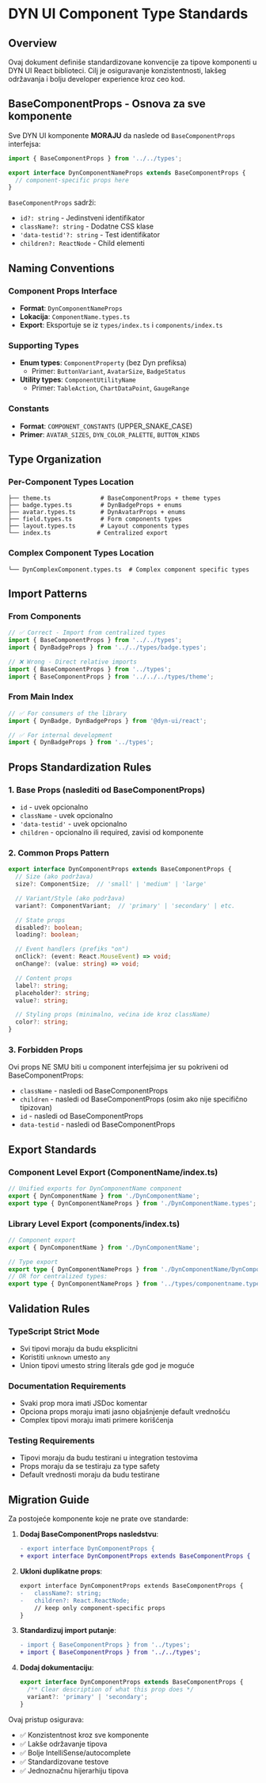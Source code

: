 # DYN UI Component Type Standards

## Overview

Ovaj dokument definiše standardizovane konvencije za tipove komponenti u DYN UI React biblioteci. Cilj je osiguravanje konzistentnosti, lakšeg održavanja i bolju developer experience kroz ceo kod.

## BaseComponentProps - Osnova za sve komponente

Sve DYN UI komponente **MORAJU** da naslede od `BaseComponentProps` interfejsa:

```typescript
import { BaseComponentProps } from '../../types';

export interface DynComponentNameProps extends BaseComponentProps {
  // component-specific props here
}
```

`BaseComponentProps` sadrži:

- `id?: string` - Jedinstveni identifikator
- `className?: string` - Dodatne CSS klase
- `'data-testid'?: string` - Test identifikator
- `children?: ReactNode` - Child elementi

## Naming Conventions

### Component Props Interface

- **Format**: `DynComponentNameProps`
- **Lokacija**: `ComponentName.types.ts`
- **Export**: Eksportuje se iz `types/index.ts` i `components/index.ts`

### Supporting Types

- **Enum types**: `ComponentProperty` (bez Dyn prefiksa)
  - Primer: `ButtonVariant`, `AvatarSize`, `BadgeStatus`
- **Utility types**: `ComponentUtilityName`
  - Primer: `TableAction`, `ChartDataPoint`, `GaugeRange`

### Constants

- **Format**: `COMPONENT_CONSTANTS` (UPPER_SNAKE_CASE)
- **Primer**: `AVATAR_SIZES`, `DYN_COLOR_PALETTE`, `BUTTON_KINDS`

## Type Organization

### Per-Component Types Location

```src/types/
├── theme.ts              # BaseComponentProps + theme types
├── badge.types.ts        # DynBadgeProps + enums
├── avatar.types.ts       # DynAvatarProps + enums
├── field.types.ts        # Form components types
├── layout.types.ts       # Layout components types
└── index.ts             # Centralized export
```

### Complex Component Types Location

```src/components/DynComplexComponent/
└── DynComplexComponent.types.ts  # Complex component specific types
```

## Import Patterns

### From Components

```typescript
// ✅ Correct - Import from centralized types
import { BaseComponentProps } from '../../types';
import { DynBadgeProps } from '../../types/badge.types';

// ❌ Wrong - Direct relative imports
import { BaseComponentProps } from '../types';
import { BaseComponentProps } from '../../../types/theme';
```

### From Main Index

```typescript
// ✅ For consumers of the library
import { DynBadge, DynBadgeProps } from '@dyn-ui/react';

// ✅ For internal development
import { DynBadgeProps } from '../types';
```

## Props Standardization Rules

### 1. Base Props (naslediti od BaseComponentProps)

- `id` - uvek opcionalno
- `className` - uvek opcionalno
- `'data-testid'` - uvek opcionalno
- `children` - opcionalno ili required, zavisi od komponente

### 2. Common Props Pattern

```typescript
export interface DynComponentProps extends BaseComponentProps {
  // Size (ako podržava)
  size?: ComponentSize;  // 'small' | 'medium' | 'large'

  // Variant/Style (ako podržava)
  variant?: ComponentVariant;  // 'primary' | 'secondary' | etc.

  // State props
  disabled?: boolean;
  loading?: boolean;

  // Event handlers (prefiks "on")
  onClick?: (event: React.MouseEvent) => void;
  onChange?: (value: string) => void;

  // Content props
  label?: string;
  placeholder?: string;
  value?: string;

  // Styling props (minimalno, većina ide kroz className)
  color?: string;
}
```

### 3. Forbidden Props

Ovi props NE SMU biti u component interfejsima jer su pokriveni od BaseComponentProps:

- `className` - nasledi od BaseComponentProps
- `children` - nasledi od BaseComponentProps (osim ako nije specifično tipizovan)
- `id` - nasledi od BaseComponentProps
- `data-testid` - nasledi od BaseComponentProps

## Export Standards

### Component Level Export (ComponentName/index.ts)

```typescript
// Unified exports for DynComponentName component
export { DynComponentName } from './DynComponentName';
export type { DynComponentNameProps } from './DynComponentName.types';
```

### Library Level Export (components/index.ts)

```typescript
// Component export
export { DynComponentName } from './DynComponentName';

// Type export
export type { DynComponentNameProps } from './DynComponentName/DynComponentName.types';
// OR for centralized types:
export type { DynComponentNameProps } from '../types/componentname.types';
```

## Validation Rules

### TypeScript Strict Mode

- Svi tipovi moraju da budu eksplicitni
- Koristiti `unknown` umesto `any`
- Union tipovi umesto string literals gde god je moguće

### Documentation Requirements

- Svaki prop mora imati JSDoc komentar
- Opciona props moraju imati jasno objašnjenje default vrednošću
- Complex tipovi moraju imati primere korišćenja

### Testing Requirements

- Tipovi moraju da budu testirani u integration testovima
- Props moraju da se testiraju za type safety
- Default vrednosti moraju da budu testirane

## Migration Guide

Za postojeće komponente koje ne prate ove standarde:

1. **Dodaj BaseComponentProps nasledstvu**:

   ```diff
   - export interface DynComponentProps {
   + export interface DynComponentProps extends BaseComponentProps {
   ```

2. **Ukloni duplikatne props**:

   ```diff
   export interface DynComponentProps extends BaseComponentProps {
   -   className?: string;
   -   children?: React.ReactNode;
       // keep only component-specific props
   }
   ```

3. **Standardizuj import putanje**:

   ```diff
   - import { BaseComponentProps } from '../types';
   + import { BaseComponentProps } from '../../types';
   ```

4. **Dodaj dokumentaciju**:

   ```typescript
   export interface DynComponentProps extends BaseComponentProps {
     /** Clear description of what this prop does */
     variant?: 'primary' | 'secondary';
   }
   ```

Ovaj pristup osigurava:

- ✅ Konzistentnost kroz sve komponente
- ✅ Lakše održavanje tipova
- ✅ Bolje IntelliSense/autocomplete
- ✅ Standardizovane testove
- ✅ Jednoznačnu hijerarhiju tipova
